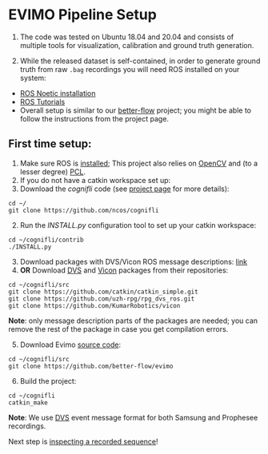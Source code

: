 # EVIMO Pipeline Setup

1. The code was tested on Ubuntu 18.04 and 20.04 and consists of multiple tools for visualization, calibration and ground truth generation.

2. While the released dataset is self-contained, in order to generate ground truth from raw `.bag` recordings you will need ROS installed on your system:
  - [ROS Noetic installation](http://wiki.ros.org/noetic/Installation/Ubuntu "Read this to install ROS on your system")
  - [ROS Tutorials](http://wiki.ros.org/ROS/Tutorials "This is a set of brief ROS tutorials")
  - Overall setup is similar to our [better-flow](https://github.com/better-flow/better-flow) project; you might be able to follow the instructions from the project page.

## First time setup:
1. Make sure ROS is [installed](http://wiki.ros.org/noetic/Installation/Ubuntu); This project also relies on [OpenCV](https://opencv.org/) and (to a lesser degree) [PCL](https://pointclouds.org/).
2. If you do not have a catkin workspace set up:
  1. Download the *cognifli* code (see [project page](https://github.com/ncos/cognifli) for more details):
  ```
  cd ~/
  git clone https://github.com/ncos/cognifli
  ```
  2. Run the *INSTALL.py* configuration tool to set up your catkin workspace:
  ```
  cd ~/cognifli/contrib
  ./INSTALL.py
  ```
3. Download packages with DVS/Vicon ROS message descriptions: [link](https://drive.google.com/file/d/15oSCxfUN8oAskz-hLeDGBZoq5HLyYYxM/view?usp=sharing) 
4. **OR** Download [DVS](https://github.com/uzh-rpg/rpg_dvs_ros) and [Vicon](https://github.com/KumarRobotics/vicon) packages from their repositories:
```
cd ~/cognifli/src
git clone https://github.com/catkin/catkin_simple.git
git clone https://github.com/uzh-rpg/rpg_dvs_ros.git
git clone https://github.com/KumarRobotics/vicon
```
**Note**: only message description parts of the packages are needed; you can remove the rest of the package in case you get compilation errors.

5. Download Evimo [source code](https://github.com/better-flow/evimo):
```
cd ~/cognifli/src
git clone https://github.com/better-flow/evimo
```

6. Build the project:
```
cd ~/cognifli
catkin_make
```

**Note**: We use [DVS](https://github.com/uzh-rpg/rpg_dvs_ros) event message format for both Samsung and Prophesee recordings.

Next step is [inspecting a recorded sequence](https://github.com/better-flow/evimo/wiki/Inspecting-a-Sequence)!